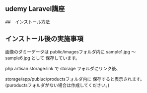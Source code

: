 ## udemy Laravel講座

##　インストール方法

## インストール後の実施事項

画像のダミーデータは
public/imagesフォルダ内に
sample1.jpg 〜 sample6.jpg として
保存しています。

php artisan storage:link で
storage フォルダにリンク後、

storage/app/publuc/productsフォルダ内に
保存すると表示されます。
(puroductsフォルダがない場合は作成してください。)